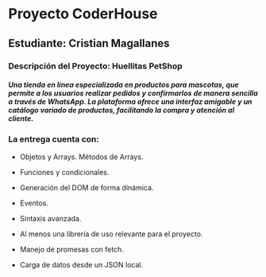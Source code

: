 # Proyecto CoderHouse
## Estudiante: Cristian Magallanes
### Descripción del Proyecto: Huellitas PetShop
##### Una tienda en línea especializada en productos para mascotas, que permite a los usuarios realizar pedidos y confirmarlos de manera sencilla a través de WhatsApp. La plataforma ofrece una interfaz amigable y un catálogo variado de productos, facilitando la compra y atención al cliente.


### La entrega cuenta con:
- Objetos y Arrays. Métodos de Arrays.

- Funciones y condicionales.

- Generación del DOM de forma dinámica.

- Eventos.

- Sintaxis avanzada.

- Al menos una librería de uso relevante para el proyecto.

- Manejo de promesas con fetch.

- Carga de datos desde un JSON local.
